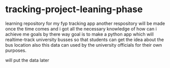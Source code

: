 # tracking-project-leaning-phase
learning repository for my fyp tracking app another respository will be made once the time comes 
and i got all the necessary knowledge of how can i achieve me goals by there way 
goal is to make a python app which will realtime-track university busses so that students can get 
the idea about the bus location also this data can used by the university officials for their own purposes.


will put the data later
